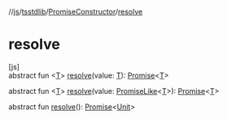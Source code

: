 //[js](../../../index.md)/[tsstdlib](../index.md)/[PromiseConstructor](index.md)/[resolve](resolve.md)

# resolve

[js]\
abstract fun &lt;[T](resolve.md)&gt; [resolve](resolve.md)(value: [T](resolve.md)): [Promise](https://kotlinlang.org/api/latest/jvm/stdlib/kotlin.js/-promise/index.html)&lt;[T](resolve.md)&gt;

abstract fun &lt;[T](resolve.md)&gt; [resolve](resolve.md)(value: [PromiseLike](../-promise-like/index.md)&lt;[T](resolve.md)&gt;): [Promise](https://kotlinlang.org/api/latest/jvm/stdlib/kotlin.js/-promise/index.html)&lt;[T](resolve.md)&gt;

abstract fun [resolve](resolve.md)(): [Promise](https://kotlinlang.org/api/latest/jvm/stdlib/kotlin.js/-promise/index.html)&lt;[Unit](https://kotlinlang.org/api/latest/jvm/stdlib/kotlin/-unit/index.html)&gt;
